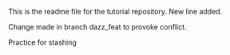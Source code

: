 This is the readme file for the tutorial repository.
New line added.

Change made in branch dazz_feat to provoke conflict.

Practice for stashing




